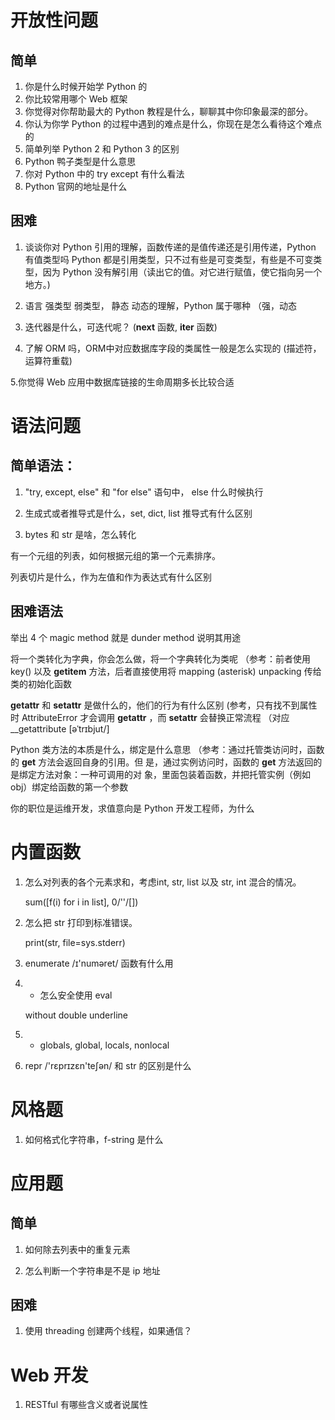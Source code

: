 # 开放性问题

## 简单
1. 你是什么时候开始学 Python 的 
2. 你比较常用哪个 Web 框架
3. 你觉得对你帮助最大的 Python 教程是什么，聊聊其中你印象最深的部分。
4. 你认为你学 Python 的过程中遇到的难点是什么，你现在是怎么看待这个难点的
5. 简单列举 Python 2 和 Python 3 的区别
6. Python 鸭子类型是什么意思
7. 你对 Python 中的 try except 有什么看法
8. Python 官网的地址是什么


## 困难
1. 谈谈你对 Python 引用的理解，函数传递的是值传递还是引用传递，Python 有值类型吗
Python 都是引用类型，只不过有些是可变类型，有些是不可变类型，因为 Python 没有解引用（读出它的值。对它进行赋值，使它指向另一个地方。)

2. 语言 强类型 弱类型， 静态 动态的理解，Python 属于哪种
（强，动态

3. 迭代器是什么，可迭代呢？
(__next__ 函数, __iter__ 函数)

4. 了解 ORM 吗，ORM中对应数据库字段的类属性一般是怎么实现的
(描述符，运算符重载)

5.你觉得 Web 应用中数据库链接的生命周期多长比较合适


# 语法问题

## 简单语法：
1. "try, except, else" 和 "for else" 语句中， else 什么时候执行

2. 生成式或者推导式是什么，set, dict, list 推导式有什么区别

3. bytes 和 str 是啥，怎么转化

有一个元组的列表，如何根据元组的第一个元素排序。

列表切片是什么，作为左值和作为表达式有什么区别

## 困难语法
举出 4 个 magic method 就是 dunder method 说明其用途

将一个类转化为字典，你会怎么做，将一个字典转化为类呢
（参考：前者使用 key() 以及 __getitem__ 方法，后者直接使用将 mapping (asterisk) unpacking 传给类的初始化函数


__getattr__ 和 __setattr__ 是做什么的，他们的行为有什么区别
(参考，只有找不到属性时 AttributeError 才会调用 __getattr__ ，而 __setattr__ 会替换正常流程 （对应 __getattribute [əˈtrɪbjut/]


Python 类方法的本质是什么，绑定是什么意思
（参考：通过托管类访问时，函数的 __get__ 方法会返回自身的引用。但
是，通过实例访问时，函数的 __get__ 方法返回的是绑定方法对象：一种可调用的对
象，里面包装着函数，并把托管实例（例如 obj）绑定给函数的第一个参数


你的职位是运维开发，求值意向是 Python 开发工程师，为什么




# 内置函数

1. 怎么对列表的各个元素求和，考虑int, str, list 以及 str, int 混合的情况。

    sum([f(i) for i in list], 0/''/[]) 

2. 怎么把 str 打印到标准错误。

    print(str, file=sys.stderr)

3. enumerate  /ɪ'numəret/  函数有什么用

4. * 怎么安全使用 eval
    
    without double underline

5. * globals, global, locals, nonlocal

6. repr  /'rɛprɪzɛn'teʃən/  和 str 的区别是什么


# 风格题

1. 如何格式化字符串，f-string 是什么



# 应用题

## 简单
1. 如何除去列表中的重复元素

2. 怎么判断一个字符串是不是 ip 地址

## 困难
1. 使用 threading 创建两个线程，如果通信？



# Web 开发

1. RESTful 有哪些含义或者说属性
